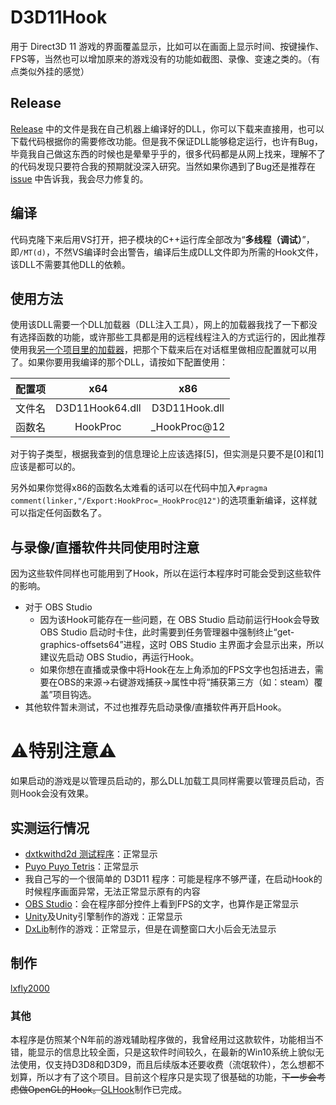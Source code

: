 # D3D11Hook
用于 Direct3D 11 游戏的界面覆盖显示，比如可以在画面上显示时间、按键操作、FPS等，当然也可以增加原来的游戏没有的功能如截图、录像、变速之类的。（有点类似外挂的感觉）

## Release
[Release](https://github.com/lxfly2000/D3D11Hook/releases) 中的文件是我在自己机器上编译好的DLL，你可以下载来直接用，也可以下载代码根据你的需要修改功能。但是我不保证DLL能够稳定运行，也许有Bug，毕竟我自己做这东西的时候也是晕晕乎乎的，很多代码都是从网上找来，理解不了的代码发现只要符合我的预期就没深入研究。当然如果你遇到了Bug还是推荐在 [issue](https://github.com/lxfly2000/D3D11Hook/issues) 中告诉我，我会尽力修复的。

## 编译
代码克隆下来后用VS打开，把子模块的C++运行库全部改为“**多线程（调试）**”，即`/MT(d)`，不然VS编译时会出警告，编译后生成DLL文件即为所需的Hook文件，该DLL不需要其他DLL的依赖。

## 使用方法
使用该DLL需要一个DLL加载器（DLL注入工具），网上的加载器我找了一下都没有选择函数的功能，或许那些工具都是用的远程线程注入的方式运行的，因此推荐使用我[另一个项目里的加载器](https://github.com/lxfly2000/hookmidi)，把那个下载来后在对话框里做相应配置就可以用了。如果你要用我编译的那个DLL，请按如下配置使用：

|配置项|x64|x86|
|:-:|:-:|:-:|
|文件名|D3D11Hook64.dll|D3D11Hook.dll|
|函数名|HookProc|_HookProc@12|

对于钩子类型，根据我查到的信息理论上应该选择[5]，但实测是只要不是[0]和[1]应该是都可以的。

另外如果你觉得x86的函数名太难看的话可以在代码中加入`#pragma comment(linker,"/Export:HookProc=_HookProc@12")`的选项重新编译，这样就可以指定任何函数名了。

## 与录像/直播软件共同使用时注意
因为这些软件同样也可能用到了Hook，所以在运行本程序时可能会受到这些软件的影响。
* 对于 OBS Studio
  * 因为该Hook可能存在一些问题，在 OBS Studio 启动前运行Hook会导致 OBS Studio 启动时卡住，此时需要到任务管理器中强制终止“get-graphics-offsets64”进程，这时 OBS Studio 主界面才会显示出来，所以建议先启动 OBS Studio，再运行Hook。
  * 如果你想在直播或录像中将Hook在左上角添加的FPS文字也包括进去，需要在OBS的来源→右键游戏捕获→属性中将“捕获第三方（如：steam）覆盖”项目钩选。
* 其他软件暂未测试，不过也推荐先启动录像/直播软件再开启Hook。

# :warning:特别注意:warning:
如果启动的游戏是以管理员启动的，那么DLL加载工具同样需要以管理员启动，否则Hook会没有效果。

## 实测运行情况
* [dxtkwithd2d 测试程序](https://github.com/lxfly2000/dxtkwithd2d)：正常显示
* [Puyo Puyo Tetris](http://puyo.sega.com/tetris/)：正常显示
* 我自己写的一个很简单的 D3D11 程序：可能是程序不够严谨，在启动Hook的时候程序画面异常，无法正常显示原有的内容
* [OBS Studio](https://obsproject.com/)：会在程序部分控件上看到FPS的文字，也算作是正常显示
* [Unity](https://unity3d.com)及Unity引擎制作的游戏：正常显示
* [DxLib](http://dxlib.o.oo7.jp)制作的游戏：正常显示，但是在调整窗口大小后会无法显示

## 制作
[lxfly2000](https://github.com/lxfly2000)

### 其他
本程序是仿照某个N年前的游戏辅助程序做的，我曾经用过这款软件，功能相当不错，能显示的信息比较全面，只是这软件时间较久，在最新的Win10系统上貌似无法使用，仅支持D3D8和D3D9，而且后续版本还要收费（流氓软件），怎么想都不划算，所以才有了这个项目。目前这个程序只是实现了很基础的功能，~~下一步会考虑做OpenGL的Hook。~~[GLHook](https://github.com/lxfly2000/GLHook)制作已完成。
